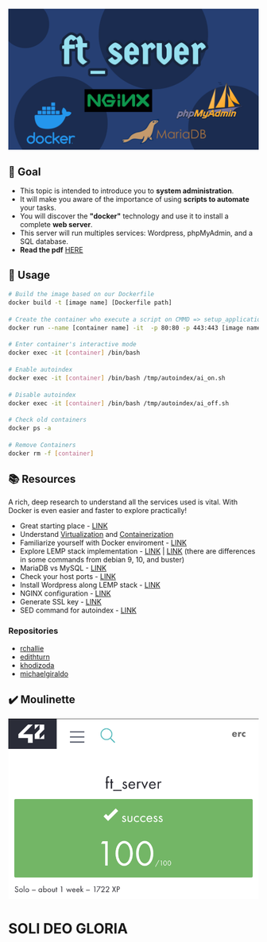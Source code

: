 ![ft server logo](Readme/ft_server.png)

## :dart: Goal
* This topic is intended to introduce you to **system administration**.
* It will make you aware of the importance of using **scripts to automate** your tasks. 
* You will discover the **"docker"** technology and use it to install a complete **web server**.
* This server will run multiples services: Wordpress, phpMyAdmin, and a SQL database.
* **Read the pdf** [HERE](https://drive.google.com/file/d/1pWiiN57PzxxYz9okIGRBpHpr0bK1bX1h/view?usp=sharing)

## :wrench: Usage

```bash
# Build the image based on our Dockerfile
docker build -t [image name] [Dockerfile path]

# Create the container who execute a script on CMMD => setup_application.sh
docker run --name [container name] -it  -p 80:80 -p 443:443 [image name]

# Enter container's interactive mode
docker exec -it [container] /bin/bash

# Enable autoindex
docker exec -it [container] /bin/bash /tmp/autoindex/ai_on.sh

# Disable autoindex
docker exec -it [container] /bin/bash /tmp/autoindex/ai_off.sh

# Check old containers
docker ps -a

# Remove Containers
docker rm -f [container]
```

## :books: Resources
A rich, deep research to understand all the services used is vital. With Docker is even easier and faster to explore practically!
* Great starting place -  [LINK](https://harm-smits.github.io/42docs/projects/ft_server)
* Understand [Virtualization](https://www.youtube.com/watch?v=FZR0rG3HKIk) and [Containerization](https://www.youtube.com/watch?v=0qotVMX-J5s)
* Familiarize yourself with Docker enviroment - [LINK](https://docs.docker.com/get-started/)
* Explore LEMP stack implementation - [LINK](https://www.tecmint.com/install-lemp-on-debian-10-server/) | [LINK](https://www.digitalocean.com/community/tutorials/how-to-install-linux-nginx-mariadb-php-lemp-stack-on-debian-10) (there are differences in some commands from debian 9, 10, and buster)
* MariaDB vs MySQL - [LINK](https://www.guru99.com/mariadb-vs-mysql.html#:~:text=MariaDB%20has%20a%20larger%20connection,code%20in%20its%20Enterprise%20Edition.)
* Check your host ports - [LINK](https://unix.stackexchange.com/questions/244531/kill-process-running-on-port-80#:~:text=There%20are%20several%20ways%20to,associated%20with%20the%20listening%20port.&text=After%20finding%20out%2C%20you%20can,kill%20the%20process(es).&text=Replace%20echo%20by%20sudo%20for%20the%20process%20to%20actually%20be%20killed.)
* Install Wordpress along LEMP stack - [LINK](https://www.tecmint.com/install-wordpress-alongside-lamp-on-debian-10/)
* NGINX configuration - [LINK](https://www.linode.com/docs/web-servers/nginx/how-to-configure-nginx/)
* Generate SSL key - [LINK](https://linuxize.com/post/creating-a-self-signed-ssl-certificate/)
* SED command for autoindex - [LINK](https://www.youtube.com/watch?v=TFq5YxN7pE0)
### Repositories
* [rchallie](https://github.com/rchallie/ft_server)
* [edithturn](https://github.com/edithturn/42-ft-server)
* [khodizoda](https://github.com/khodizoda/42_ft_server)
* [michaelgiraldo](https://github.com/michaelgiraldo/ft_server)

## :heavy_check_mark: Moulinette
![result_by_mounlinette](Readme/score.PNG)



# **SOLI DEO GLORIA**
